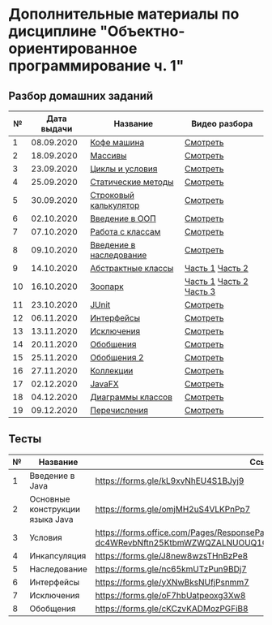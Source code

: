  # Дополнительные материалы по дисциплине "Объектно-ориентированное программирование ч. 1"
 
 ## Разбор домашних заданий
 
  № | Дата выдачи | Название                                                                     | Видео разбора
 ---|-------------|------------------------------------------------------------------------------|-----------------------------
  1 | 08.09.2020  | [Кофе машина](01/README.md)                                                  | [Смотреть](https://youtu.be/S-9VFHR8DSs)
  2 | 18.09.2020  | [Массивы](https://github.com/OOP-Java-DTU-Step-2020/practice-array)          | [Смотреть](https://drive.google.com/file/d/1fqSYDy40gCG6nl8bdvRLEcPWaU-90XnK/view) 
  3 | 23.09.2020  | [Циклы и условия](03/README.md)                                              | [Смотреть](https://youtu.be/9I0GUnNj11g)
  4 | 25.09.2020  | [Статические методы](https://github.com/maxchv/practice-methods)             | [Смотреть](https://youtu.be/B5xzL7L9ldM)
  5 | 30.09.2020  | [Строковый калькулятор](05/hw.pdf)                                           | [Смотреть](https://youtu.be/pGi-KnTBhnU)
  6 | 02.10.2020  | [Введение в ООП](https://github.com/OOP-Java-DTU-Step-2020/practice-oop)     | [Смотреть](https://youtu.be/CMCBSTDjJtE)
  7 | 07.10.2020  | [Работа с классам](https://github.com/OOP-Java-DTU-Step-2020/practice-oop)   | [Смотреть](https://youtu.be/EmIdukXqNxc)
  8 | 09.10.2020  | [Введение в наследование](https://github.com/OOP-Java-DTU-Step-2020/practice-inheritance)| [Смотреть](https://youtu.be/_bad0oqqIzY)
  9 | 14.10.2020  | [Абстрактные классы](09/hw.pdf)                                              | [Часть 1](https://youtu.be/8yzmmZTJ72c) [Часть 2](https://youtu.be/9BACxWFGL8s)
 10 | 16.10.2020  | [Зоопарк](https://github.com/OOP-Java-DTU-Step-2020/practice-zoo)            | [Часть 1](https://youtu.be/faH56NBy1PY) [Часть 2](https://youtu.be/3nPQSGCmt0A)  [Часть 3](https://youtu.be/BFaWPnZBHAQ)
 11 | 23.10.2020  | [JUnit](05/hw.pdf)                                                            | [Смотреть](https://youtu.be/A3i__hOXE2o)
 12 | 06.11.2020  | [Интерфейсы](https://github.com/OOP-Java-DTU-Step-2020/practice-interface.git)| [Смотреть](https://youtu.be/yHCm1zKGBn8)
 13 | 13.11.2020  | [Исключения](https://github.com/OOP-Java-DTU-Step-2020/practice-exception)    | [Смотреть](https://youtu.be/2iRxBOQwIWg)
 14 | 20.11.2020  | [Обобщения](https://github.com/OOP-Java-DTU-Step-2020/practice-generics.git)  | [Смотреть](https://youtu.be/MLo05eapkok)
 15 | 25.11.2020  | [Обобщения 2](https://github.com/OOP-Java-DTU-Step-2020/practice-generic2)    | [Смотреть](https://youtu.be/QOMicRJ5f6g)      
 16 | 27.11.2020  | [Коллекции](https://github.com/OOP-Java-DTU-Step-2020/practice-collection)    | [Смотреть](https://youtu.be/wwkV2Sklsqc)
 17 | 02.12.2020  | [JavaFX](16/README.md)                                                        | [Смотреть]()
 18 | 04.12.2020  | [Диаграммы классов](17/REAMDE.md)                                             | [Смотреть]()
 19 | 09.12.2020  | [Перечисления](https://github.com/OOP-Java-DTU-Step-2020/blackjack-start)     | [Смотреть]()
  
 ## Тесты
 
 №  |  Название                       | Ссылка
 ---|---------------------------------|-----------------------------
  1 | Введение в Java                 | https://forms.gle/kL9xvNhEU4S1BJyj9
  2 | Основные конструкции языка Java | https://forms.gle/omjMH2uS4VLKPnPp7
  3 | Условия                         | https://forms.office.com/Pages/ResponsePage.aspx?id=HqQqHJJbBkmCfgwQ-dc4WRevbNftn25KtbmWZWQZALNUOUQ1QUVKNDI3TEUwN0lYWVBFMUpIWFZCUC4u
  4 | Инкапсуляция                    | https://forms.gle/J8new8wzsTHnBzPe8
  5 | Наследование                    | https://forms.gle/nc65kmUTzPun9BDj7
  6 | Интерфейсы                      | https://forms.gle/yXNwBksNUfjPsnmm7
  7 | Исключения                      | https://forms.gle/oF7hbUatpeoxg3Xw8
  8 | Обобщения                       | https://forms.gle/cKCzvKADMozPGFiB8
